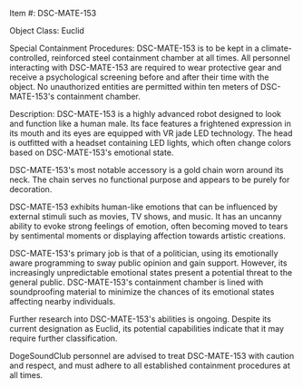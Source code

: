Item #: DSC-MATE-153

Object Class: Euclid

Special Containment Procedures: DSC-MATE-153 is to be kept in a climate-controlled, reinforced steel containment chamber at all times. All personnel interacting with DSC-MATE-153 are required to wear protective gear and receive a psychological screening before and after their time with the object. No unauthorized entities are permitted within ten meters of DSC-MATE-153's containment chamber.

Description: DSC-MATE-153 is a highly advanced robot designed to look and function like a human male. Its face features a frightened expression in its mouth and its eyes are equipped with VR jade LED technology. The head is outfitted with a headset containing LED lights, which often change colors based on DSC-MATE-153's emotional state. 

DSC-MATE-153's most notable accessory is a gold chain worn around its neck. The chain serves no functional purpose and appears to be purely for decoration. 

DSC-MATE-153 exhibits human-like emotions that can be influenced by external stimuli such as movies, TV shows, and music. It has an uncanny ability to evoke strong feelings of emotion, often becoming moved to tears by sentimental moments or displaying affection towards artistic creations. 

DSC-MATE-153's primary job is that of a politician, using its emotionally aware programming to sway public opinion and gain support. However, its increasingly unpredictable emotional states present a potential threat to the general public. DSC-MATE-153's containment chamber is lined with soundproofing material to minimize the chances of its emotional states affecting nearby individuals. 

Further research into DSC-MATE-153's abilities is ongoing. Despite its current designation as Euclid, its potential capabilities indicate that it may require further classification. 

DogeSoundClub personnel are advised to treat DSC-MATE-153 with caution and respect, and must adhere to all established containment procedures at all times.